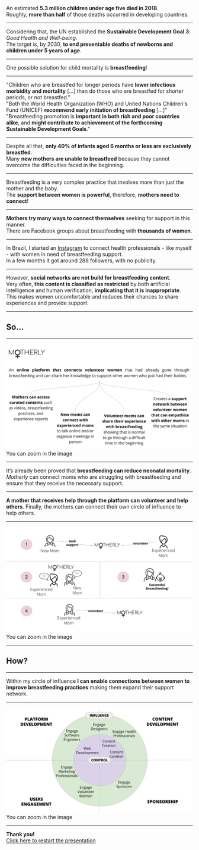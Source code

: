 <div class="content">
    An estimated <strong>5.3 million children under age five died in 2018</strong>. <br />
    Roughly, <strong>more than half</strong> of those deaths occurred in developing countries.
</div>

---

<div class="content">
    Considering that, the UN established the <strong>Sustainable Development Goal 3</strong>: <em>Good Health and Well-being</em>.
</div>

<div class="content">
    The target is, by 2030, <strong>to end preventable deaths of newborns and children under 5 years of age</strong>.
</div>

---

<div class="content">
    One possible solution for child mortality is <strong>breastfeeding</strong>!
</div>

---

<div class="quote">
    "Children who are breastfed for longer periods have <strong>lower infectious morbidity and mortality</strong> [...] than do those who are breastfed for shorter periods, or not breastfed."
</div>

<div class="quote">
    "Both the World Health Organization (WHO) and United Nations Children's Fund (UNICEF) <strong>recommend early initiation of breastfeeding</strong> [...]"
</div>

<div class="quote">
    "Breastfeeding promotion is <strong>important in both rich and poor countries alike</strong>, and <strong>might contribute to achievement of the forthcoming Sustainable Development Goals</strong>."
</div>

---

<div class="detail">
    <i class="ri-bar-chart-box-line"></i>
</div>

<div class="content">
    Despite all that, <strong>only 40% of infants aged 6 months or less are exclusively breastfed</strong>.
</div>

<div class="content">
    Many <strong>new mothers are unable to breastfeed</strong> because they cannot overcome the difficulties faced in the beginning.
</div>

---

<div class="detail">
    <i class="ri-heart-line"></i>
</div>

<div class="content">
    Breastfeeding is a very complex practice that involves more than just the mother and the baby.
</div>

<div class="content">
    The <strong>support between women is powerful</strong>, therefore, <strong>mothers need to connect</strong>!
</div>

---

<div class="detail">
    <i class="ri-facebook-box-line"></i>
</div>

<div class="content">
   <strong>Mothers try many ways to connect themselves</strong> seeking for support in this manner.
</div>

<div class="content">
    There are Facebook groups about breastfeeding with<strong> thousands of women</strong>.
</div>

---

<div class="detail">
    <i class="ri-instagram-line"></i>
</div>

<div class="content">
   In Brazil, I started an <a href="https://www.instagram.com/nutricaomaternoinfantilufmg/" target=_blank>Instagram</a> to connect health professionals - like myself - with women in need of breastfeeding support.
</div>

<div class="content">
    In a few months it got around 288 followers, with no publicity.
</div>

---

<div class="detail">
    <i class="ri-forbid-line"></i>
</div>

<div class="content">
    However, <strong>social networks are not build for breastfeeding content</strong>.
</div>

<div class="content">
    Very often, <strong>this content is classified as restricted</strong> by both artificial intelligence and human verification, <strong>implicating that it is inappropriate</strong>.
</div>

<div class="content">
    This makes women uncomfortable and reduces their chances to share experiences and provide support.
</div>

---

<h2>So...</h2>

---

<div class="centralized-image">
    <img src="./images/m02.svg" />
</div>

<div class="mobile-instructions">
    You can zoom in the image
</div>

---

<div class="detail">
    <i class="ri-chat-heart-line"></i>
</div>

<div class="content">
    It’s already been proved that <strong>breastfeeding can reduce neonatal mortality</strong>.
</div>

<div class="content">
    <em>Motherly</em> can connect moms who are struggling with breastfeeding and ensure that they receive the necessary support.
</div>

---

<div class="content">
    <strong>A mother that receives help through the platform can volunteer and help others</strong>. Finally, the mothers can connect their own circle of influence to help others.
</div>

---

<div class="image-05">
    <img src="./images/m05.svg" />
</div>

<div class="mobile-instructions">
    You can zoom in the image
</div>

---

<h2>How?</h2>

---

<div class="content">
    Within my circle of influence <strong>I can enable connections between women to improve breastfeeding practices</strong> making them expand their support network.
</div>

---

<div class="image-04">
    <img src="./images/m04.svg" />
</div>

<div class="mobile-instructions">
    You can zoom in the image
</div>

---

<div class="thanks">
    <strong>Thank you!</strong>
</div>

<div class="mobile-instructions">
    <a href="/1">Click here to restart the presentation</a>
</div>

<!-- <a href="https://www.ncbi.nlm.nih.gov/pubmed/26869575" target="_blank"></a>
<a href="https://www.ncbi.nlm.nih.gov/pubmed/26249674" target="_blank"></a> -->